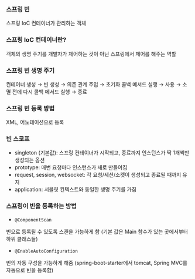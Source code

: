 ### 스프링 빈

스프링 IoC 컨테이너가 관리하는 객체

### 스프링 IoC 컨테이너란?

객체의 생명 주기를 개발자가 제어하는 것이 아닌 스프링에서 제어를 해주는 역할

### 스프링 빈 생명 주기

컨테이너 생성 → 빈 생성 → 의존 관계 주입 → 초기화 콜백 메서드 실행 → 사용 → 소멸 전에 다시 콜백 메서드 실행 → 종료

### 스프링 빈 등록 방법

XML, 어노테이션으로 등록

### 빈 스코프

- singleton (기본값): 스프링 컨테이너가 시작되고, 종료까지 인스턴스가 딱 1개씩만 생성되는 옵션
- prototype: 매번 요청마다 인스턴스가 새로 만들어짐
- request, session, websocket: 각 요청/세션/소켓이 생성되고 종료될 때까지 유지
- application: 서블릿 컨텍스트와 동일한 생명 주기를 가짐

### 스프링이 빈을 등록하는 방법

- `@ComponentScan`

빈으로 등록될 수 있도록 스캔을 가능하게 함 (기본 값은 Main 함수가 있는 곳에서부터 하위 클래스들)

- `@EnableAutoConfiguration`

빈의 자동 구성을 가능하게 해줌 (spring-boot-starter에서 tomcat, Spring MVC를 자동으로 빈을 등록함)

